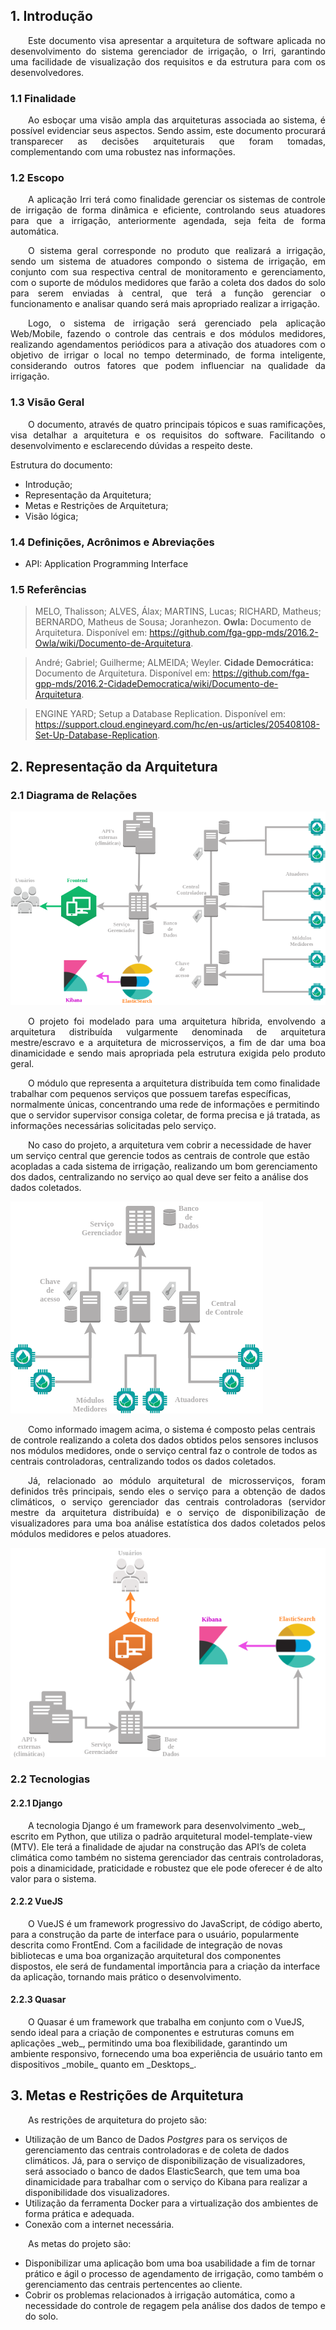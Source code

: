 ## 1. Introdução  

<p  align="justify">&emsp;&emsp;Este documento visa apresentar a arquitetura de software aplicada no desenvolvimento do sistema gerenciador de irrigação, o Irri, garantindo uma facilidade de visualização dos requisitos e da estrutura para com os desenvolvedores.</p>

### 1.1 Finalidade  

<p  align="justify">&emsp;&emsp;Ao esboçar uma visão ampla das arquiteturas associada ao sistema, é possível evidenciar seus aspectos. Sendo assim, este documento procurará transparecer as decisões arquiteturais que foram tomadas, complementando com uma robustez nas informações.</p>

### 1.2 Escopo

<p  align="justify">&emsp;&emsp;A aplicação Irri terá como finalidade gerenciar os sistemas de controle de irrigação de forma dinâmica e eficiente, controlando seus atuadores para que a irrigação, anteriormente agendada, seja feita de forma automática.</p>

<p  align="justify">&emsp;&emsp;O sistema geral corresponde no produto que realizará a irrigação, sendo um sistema de atuadores compondo o sistema de irrigação, em conjunto com sua respectiva central de monitoramento e gerenciamento, com o suporte de módulos medidores que farão a coleta dos dados do solo para serem enviadas à central, que terá a função gerenciar o funcionamento e analisar quando será mais apropriado realizar a irrigação.</p>

<p  align="justify">&emsp;&emsp;Logo, o sistema de irrigação será gerenciado pela aplicação Web/Mobile, fazendo o controle das centrais e dos módulos medidores, realizando agendamentos periódicos para a ativação dos atuadores com o objetivo de irrigar o local no tempo determinado, de forma inteligente, considerando outros fatores que podem influenciar na qualidade da irrigação.</p>

### 1.3 Visão Geral

<p  align="justify">&emsp;&emsp;O documento, através de quatro principais tópicos e suas ramificações, visa detalhar a arquitetura e os requisitos do software. Facilitando o desenvolvimento e esclarecendo dúvidas a respeito deste.</p>

Estrutura do documento:  

<html>
<ul>

<li> Introdução; </li>
<li> Representação da Arquitetura; </li>
<li> Metas e Restrições de Arquitetura; </li>
<li> Visão lógica;   </li>

</ul>
</html>

### 1.4 Definições, Acrônimos e Abreviações

<html>
<ul>

<li>API: Application Programming Interface</li>

</ul>
</html>

### 1.5 Referências


> MELO, Thalisson; ALVES, Álax; MARTINS, Lucas; RICHARD, Matheus; BERNARDO, Matheus de Sousa; Joranhezon. <b>Owla:</b> Documento de Arquitetura. Disponível em: <https://github.com/fga-gpp-mds/2016.2-Owla/wiki/Documento-de-Arquitetura>.

> André; Gabriel; Guilherme; ALMEIDA; Weyler. <b>Cidade Democrática:</b> Documento de Arquitetura. Disponível em: <https://github.com/fga-gpp-mds/2016.2-CidadeDemocratica/wiki/Documento-de-Arquitetura>.

> ENGINE YARD; Setup a Database Replication. Disponível em: <https://support.cloud.engineyard.com/hc/en-us/articles/205408108-Set-Up-Database-Replication>.


## 2. Representação da Arquitetura

### 2.1 Diagrama de Relações

<img src="https://github.com/PI2-Irri/docs/blob/master/Software/Imagens/arquitetura-completa.png?raw=true" class="center">

<p  align="justify">&emsp;&emsp;O projeto foi modelado para uma arquitetura híbrida, envolvendo a arquitetura distribuída vulgarmente denominada de arquitetura mestre/escravo e a arquitetura de microsserviços, a fim de dar uma boa dinamicidade e sendo mais apropriada pela estrutura exigida pelo produto geral.</p>

<p align=”justify”>&emsp;&emsp;O módulo que representa a arquitetura distribuída tem como finalidade trabalhar com pequenos serviços que possuem tarefas específicas, normalmente únicas, concentrando uma rede de informações e permitindo que o servidor supervisor consiga coletar, de forma precisa e já tratada, as informações necessárias solicitadas pelo serviço.</p>

<p align=”justify”>&emsp;&emsp;No caso do projeto, a arquitetura vem cobrir a necessidade de haver um serviço central que gerencie todos as centrais de controle que estão acopladas a cada sistema de irrigação, realizando um bom gerenciamento dos dados, centralizando no serviço ao qual deve ser feito a análise dos dados coletados.</p>

<img src="https://github.com/PI2-Irri/docs/blob/master/Software/Imagens/mestre-escravo.png?raw=true" class="center">

<p align=”justify”>&emsp;&emsp;Como informado imagem acima, o sistema é composto pelas centrais de controle realizando a coleta dos dados obtidos pelos sensores inclusos nos módulos medidores, onde o serviço central faz o controle de todos as centrais controladoras, centralizando todos os dados coletados.</p>

<p align="justify">&emsp;&emsp;Já, relacionado ao módulo arquitetural de microsserviços, foram definidos três principais, sendo eles o serviço para a obtenção de dados climáticos, o serviço gerenciador das centrais controladoras (servidor mestre da arquitetura distribuída) e o serviço de disponibilização de visualizadores para uma boa análise estatística dos dados coletados pelos módulos medidores e pelos atuadores.</p>

<img src="https://github.com/PI2-Irri/docs/blob/master/Software/Imagens/microsservicos.png?raw=true" class="center">

### 2.2 Tecnologias

#### 2.2.1 Django

<p align=”justify”>&emsp;&emsp;A tecnologia Django é um framework para desenvolvimento _web_, escrito em Python, que utiliza o padrão arquitetural model-template-view (MTV). Ele terá a finalidade de ajudar na construção das API’s de coleta climática como também no sistema gerenciador das centrais controladoras, pois a dinamicidade, praticidade e robustez que ele pode oferecer é de alto valor para o sistema.</p>

#### 2.2.2 VueJS

<p align=”justify”>&emsp;&emsp;O VueJS é um framework progressivo do JavaScript, de código aberto, para a construção da parte de interface para o usuário, popularmente descrita como FrontEnd. Com a facilidade de integração de novas bibliotecas e uma boa organização arquitetural dos componentes dispostos, ele será de fundamental importância para a criação da interface da aplicação, tornando mais prático o desenvolvimento.</p>

#### 2.2.3 Quasar

<p align=”justify”>&emsp;&emsp;O Quasar é um framework que trabalha em conjunto com o VueJS, sendo ideal para a criação de componentes e estruturas comuns em aplicações _web_, permitindo uma boa flexibilidade, garantindo um ambiente responsivo, fornecendo uma boa experiência de usuário tanto em dispositivos _mobile_ quanto em _Desktops_.</p>

## 3. Metas e Restrições de Arquitetura

<p align="justify">&emsp;&emsp;As restrições de arquitetura do projeto são:</p>

<html>
<ul>

<li>Utilização de um Banco de Dados <i>Postgres</i> para os serviços de gerenciamento das centrais controladoras e de coleta de dados climáticos. Já, para o serviço de disponibilização de visualizadores, será associado o banco de dados ElasticSearch, que tem uma boa dinamicidade para trabalhar com o serviço do Kibana para realizar a disponibilidade dos visualizadores.</li>
<li>Utilização da ferramenta Docker para a virtualização dos ambientes de forma prática e adequada.</i>
<li>Conexão com a internet necessária. </li>

</ul>
</html>

<p align="justify">&emsp;&emsp;As metas do projeto são:</p>

<html>
<ul>

<li> Disponibilizar uma aplicação bom uma boa usabilidade a fim de tornar prático e ágil o processo de agendamento de irrigação, como também o gerenciamento das centrais pertencentes ao cliente.</li>
<li>Cobrir os problemas relacionados à irrigação automática, como a necessidade do controle de regagem pela análise dos dados de tempo e do solo.</li>

</ul>
</html>

